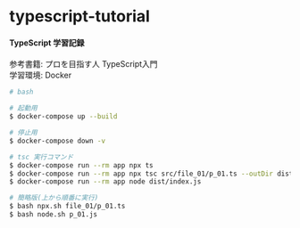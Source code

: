 # typescript-tutorial

#### TypeScript 学習記録

<p>
参考書籍: プロを目指す人 TypeScript入門</br>
学習環境: Docker
</p>

```bash
# bash

# 起動用
$ docker-compose up --build

# 停止用
$ docker-compose down -v

# tsc 実行コマンド
$ docker-compose run --rm app npx ts
$ docker-compose run --rm app npx tsc src/file_01/p_01.ts --outDir dist
$ docker-compose run --rm app node dist/index.js

# 簡略版(上から順番に実行)
$ bash npx.sh file_01/p_01.ts
$ bash node.sh p_01.js
```
